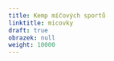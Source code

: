 ```yaml
---
title: Kemp míčových sportů
linktitle: micovky
draft: true
obrazek: null
weight: 10000
---
```

![]()